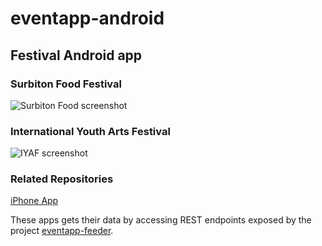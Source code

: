 # eventapp-android
## Festival Android app
### Surbiton Food Festival

![Surbiton Food screenshot](https://github.com/lozarcher/eventapp-ios-foodfest/blob/master/Screenshots/foodfestialiphone.png) 

### International Youth Arts Festival

![IYAF screenshot](https://github.com/lozarcher/eventapp-ios-foodfest/blob/master/Screenshots/iyaf2016.jpg) 

### Related Repositories

[iPhone App](https://github.com/lozarcher/eventapp-ios) 

These apps gets their data by accessing REST endpoints exposed by the project [eventapp-feeder](https://github.com/lozarcher/eventapp-feeder/).
